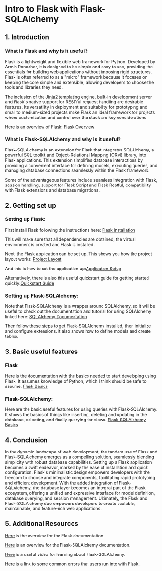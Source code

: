 # Intro to Flask with Flask-SQLAlchemy


## 1. Introduction
###  What is Flask and why is it useful?
Flask is a lightweight and flexible web framework for Python. Developed by Armin Ronacher, it is designed to be simple and easy to use, providing the essentials for building web applications without imposing rigid structures. Flask is often referred to as a "micro" framework because it focuses on keeping the core simple and extensible, allowing developers to choose the tools and libraries they need. 

The inclusion of the Jinja2 templating engine, built-in development server and Flask's native support for RESTful request handling are desirable features. Its versatility in deployment and suitability for prototyping and small to medium-sized projects make Flask an ideal framework for projects where customization and control over the stack are key considerations.

Here is an overview of Flask: [Flask Overview](https://flask.palletsprojects.com/en/3.0.x/#)

### What is Flask-SQLAlchemy and why is it useful?

Flask-SQLAlchemy is an extension for Flask that integrates SQLAlchemy, a powerful SQL toolkit and Object-Relational Mapping (ORM) library, into Flask applications. This extension simplifies database interactions by providing a convenient interface for defining models, executing queries, and managing database connections seamlessly within the Flask framework.

Some of the advantageous features include seamless integration with Flask, session handling, support for Flask Script and Flask Restful, compatibility with Flask extensions and database migrations.



## 2. Getting set up
### Setting up Flask:
First install Flask following the instructions here: [Flask installation](https://flask.palletsprojects.com/en/3.0.x/installation/)

This will make sure that all dependencies are obtained, the virtual environment is created and Flask is installed.

Next, the Flask application can be set up. 
This shows you how the project layout works: [Project Layout](https://flask.palletsprojects.com/en/3.0.x/tutorial/layout/)

And this is how to set the application up:[Application Setup](https://flask.palletsprojects.com/en/3.0.x/tutorial/factory/)

Alternatively, there is also this useful quickstart guide for getting started quickly:[Quickstart Guide](https://flask.palletsprojects.com/en/3.0.x/quickstart/)

### Setting up Flask-SQLAlchemy:
Note that Flask-SQLAlchemy is a wrapper around SQLAlchemy, so it will be useful to check out the documentation and tutorial for using SQLAlchemy linked here:
[SQLAlchemy Documentation](https://docs.sqlalchemy.org/en/20/tutorial/index.html)

Then follow [these steps](https://flask-sqlalchemy.palletsprojects.com/en/3.1.x/quickstart/#installation) to get Flask-SQLAlchemy installed, then initialize and configure extensions. It also shows how to define models and create tables.



## 3. Basic useful features
### Flask
Here is the documentation with the basics needed to start developing using Flask. It assumes knowledge of Python, which I think should be safe to assume.
[Flask Basics](https://flask.palletsprojects.com/en/3.0.x/tutorial/)


### Flask-SQLAlchemy:
Here are the basic useful features for using queries with Flask-SQLAlchemy. It shows the basics of things like inserting, deleting and updating in the database, selecting, and finally querying for views.
[Flask-SQLAlchemy Basics](https://flask-sqlalchemy.palletsprojects.com/en/3.1.x/queries/)


## 4. Conclusion
In the dynamic landscape of web development, the tandem use of Flask and Flask-SQLAlchemy emerges as a compelling solution, seamlessly blending simplicity with robust database capabilities. Setting up a Flask application becomes a swift endeavor, marked by the ease of installation and quick configuration. Flask's minimalistic design empowers developers with the freedom to choose and integrate components, facilitating rapid prototyping and efficient development. With the added integration of Flask-SQLAlchemy, the database layer becomes an integral part of the Flask ecosystem, offering a unified and expressive interface for model definition, database querying, and session management. Ultimately, the Flask and Flask-SQLAlchemy duo empowers developers to create scalable, maintainable, and feature-rich web applications.


## 5. Additional Resources
[Here](https://flask.palletsprojects.com/en/3.0.x/) is the overview for the Flask documentation.


[Here](https://flask-sqlalchemy.palletsprojects.com/en/3.1.x/) is an overview for the Flask-SQLAlchemy documentation.


[Here](https://www.youtube.com/watch?v=uZnp21fu8TQ&t=1s&ab_channel=TechWithTim) is a useful video for learning about Flask-SQLAlchemy:

[Here](https://flask.palletsprojects.com/en/2.3.x/errorhandling/) is a link to some common errors that users run into with Flask.



